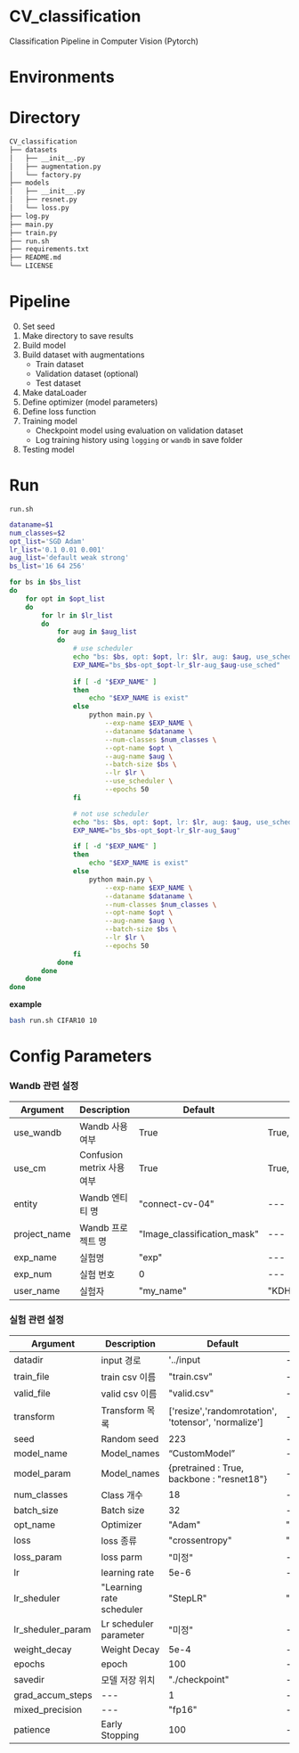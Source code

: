 # CV_classification
Classification Pipeline in Computer Vision (Pytorch)

# Environments


# Directory

```bash
CV_classification
├── datasets
│   ├── __init__.py
│   ├── augmentation.py
│   └── factory.py
├── models
│   ├── __init__.py
│   ├── resnet.py
│   └── loss.py
├── log.py
├── main.py
├── train.py
├── run.sh
├── requirements.txt
├── README.md
└── LICENSE
```

# Pipeline

0. Set seed
1. Make directory to save results
2. Build model
3. Build dataset with augmentations
   - Train dataset
   - Validation dataset (optional)
   - Test dataset 
4. Make dataLoader
5. Define optimizer (model parameters)
6. Define loss function
7. Training model
   - Checkpoint model using evaluation on validation dataset
   - Log training history using `logging` or `wandb` in save folder
8. Testing model




# Run

`run.sh`

```bash
dataname=$1
num_classes=$2
opt_list='SGD Adam'
lr_list='0.1 0.01 0.001'
aug_list='default weak strong'
bs_list='16 64 256'

for bs in $bs_list
do
    for opt in $opt_list
    do
        for lr in $lr_list
        do
            for aug in $aug_list
            do
                # use scheduler
                echo "bs: $bs, opt: $opt, lr: $lr, aug: $aug, use_sched: True"
                EXP_NAME="bs_$bs-opt_$opt-lr_$lr-aug_$aug-use_sched"
                
                if [ -d "$EXP_NAME" ]
                then
                    echo "$EXP_NAME is exist"
                else
                    python main.py \
                        --exp-name $EXP_NAME \
                        --dataname $dataname \
                        --num-classes $num_classes \
                        --opt-name $opt \
                        --aug-name $aug \
                        --batch-size $bs \
                        --lr $lr \
                        --use_scheduler \
                        --epochs 50
                fi

                # not use scheduler
                echo "bs: $bs, opt: $opt, lr: $lr, aug: $aug, use_sched: False"
                EXP_NAME="bs_$bs-opt_$opt-lr_$lr-aug_$aug"

                if [ -d "$EXP_NAME" ]
                then
                    echo "$EXP_NAME is exist"
                else
                    python main.py \
                        --exp-name $EXP_NAME \
                        --dataname $dataname \
                        --num-classes $num_classes \
                        --opt-name $opt \
                        --aug-name $aug \
                        --batch-size $bs \
                        --lr $lr \
                        --epochs 50
                fi
            done
        done
    done
done
```


**example**

```bash
bash run.sh CIFAR10 10
```

# Config Parameters
### Wandb 관련 설정
|Argument|Description|Default|Possible value|
|---|---|---|---|
|use_wandb|Wandb 사용 여부|True|True,False|
|use_cm|Confusion metrix 사용 여부|True|True,False|
|entity|Wandb 엔티티 명|"connect-cv-04"|---|
|project_name|Wandb 프로젝트 명|"Image_classification_mask"|---|
|exp_name|실험명|"exp"|---|
|exp_num|실험 번호|0|---|
|user_name|실험자|"my_name"|"KDH","KJY","HJH","KDK"|

### 실험 관련 설정
|Argument|Description|Default|Possible value|
|---|---|---|---|
|datadir|input 경로|'../input|---|
|train_file|train csv 이름|"train.csv"|---|
|valid_file|valid csv 이름|"valid.csv"|---|
|transform|Transform 목록|['resize','randomrotation', 'totensor', 'normalize']|---|
|seed|Random seed|223|---|
|model_name|Model_names|“CustomModel”|---|
|model_param|Model_names|{pretrained : True, backbone : "resnet18"}|---|
|num_classes|Class 개수|18|---|
|batch_size|Batch size|32|---|
|opt_name|Optimizer|"Adam"|"Adam"|
|loss|loss 종류|"crossentropy"|"crossentropy","focalloss","f1loss","bceloss","mseloss"|
|loss_param|loss parm|"미정"|---|
|lr|learning rate|5e-6|---|
|lr_sheduler|"Learning rate scheduler|"StepLR"|"StepLR","ReduceLROnPlateau"|
|lr_sheduler_param|Lr scheduler parameter|"미정"|---|
|weight_decay|Weight Decay|5e-4|---|
|epochs|epoch|100|---|
|savedir|모델 저장 위치|"./checkpoint"|---|
|grad_accum_steps|---|1|---|
|mixed_precision|---|"fp16"|---|
|patience|Early Stopping|100|---|
